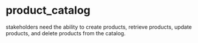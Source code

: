 # product_catalog
stakeholders need the ability to create products, retrieve products, update products, and delete products from the catalog. 
